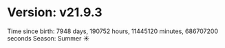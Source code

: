 # Version: v21.9.3
Time since birth: 7948 days, 190752 hours, 11445120 minutes, 686707200 seconds
Season: Summer ☀️
